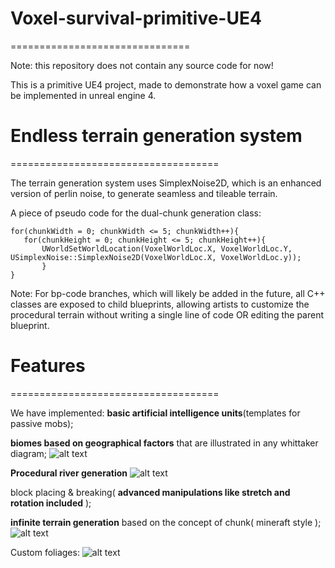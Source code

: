 # Voxel-survival-primitive-UE4

===============================

Note: this repository does not contain any source code for now!

This is a primitive UE4 project, made to demonstrate how a voxel game can be implemented in unreal engine 4.

# Endless terrain generation system

====================================

The terrain generation system uses SimplexNoise2D, which is an enhanced version of perlin noise, to generate seamless and tileable terrain.

A piece of pseudo code for the dual-chunk generation class:
```
for(chunkWidth = 0; chunkWidth <= 5; chunkWidth++){
   for(chunkHeight = 0; chunkHeight <= 5; chunkHeight++){
       UWorldSetWorldLocation(VoxelWorldLoc.X, VoxelWorldLoc.Y, USimplexNoise::SimplexNoise2D(VoxelWorldLoc.X, VoxelWorldLoc.y));
       }
}
```
       
Note: For bp-code branches, which will likely be added in the future, all C++ classes are exposed to child blueprints, allowing artists to customize the procedural terrain without writing a single line of code OR editing the parent blueprint.

# Features

====================================

We have implemented: 
**basic artificial intelligence units**(templates for passive mobs);

**biomes based on geographical factors** that are illustrated in any whittaker diagram;
![alt text](https://cplusplusgametricks.files.wordpress.com/2017/06/screen-shot-2017-06-23-at-10-48-16-am.png?w=1352)

**Procedural river generation**
![alt text](https://i2.wp.com/cplusplusgametricks.files.wordpress.com/2017/12/screen-shot-2017-12-10-at-7-44-37-pm.png?ssl=1&w=450)

block placing & breaking( **advanced manipulations like stretch and rotation included** );

**infinite terrain generation** based on the concept of chunk( mineraft style );
![alt text](https://cplusplusgametricks.files.wordpress.com/2017/06/screen-shot-2017-06-03-at-11-53-39-pm.png?w=880&h=612)

Custom foliages:
![alt text](https://cplusplusgametricks.files.wordpress.com/2017/06/screen-shot-2017-06-04-at-10-10-51-pm1.png?w=1352)

       

          

